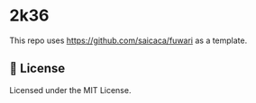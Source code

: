 # 2k36

This repo uses <https://github.com/saicaca/fuwari> as a template.

## 📜 License

Licensed under the MIT License.
